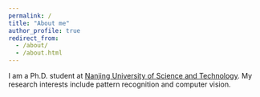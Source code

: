 ```yaml
---
permalink: /
title: "About me"
author_profile: true
redirect_from: 
  - /about/
  - /about.html
---
```


I am a Ph.D. student at [Nanjing University of Science and Technology](https://www.njust.edu.cn/). My research interests include pattern recognition and computer vision.
